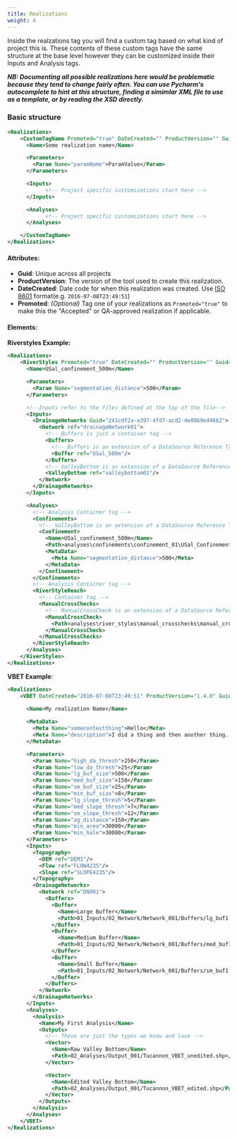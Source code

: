 ```yaml
---
title: Realizations
weight: 4
---
```

Inside the realzations tag you will find a custom tag based on what kind of project this is. These contents of these custom tags have the same structure at the base level however they can be customized inside their Inputs and Analysis tags.

***NB: Documenting all possible realizations here would be problematic because they tend to change fairly often. You can use Pycharm's autocomplete to hint at this structure, finding a simimlar XML file to use as a template, or by reading the XSD directly.***

### Basic structure

```xml
<Realizations>
    <CustomTagName Promoted="true" DateCreated="" ProductVersion="" Guid="">
      <Name>Some realization name</Name>

      <Parameters>
        <Param Name="paramName">ParamValue</Param>
      </Parameters>

      <Inputs>
		    <!-- Project specific customizations start here -->
      </Inputs>

      <Analyses>
		    <!-- Project specific customizations start here -->
      </Analyses>

    </CustomTagName>
</Realizations>
```

#### Attributes:

* **Guid**: Unique across all projects
* **ProductVersion**: The version of the tool used to create this realization.
* **DateCreated**: Date code for when this realization was created. Use [ISO 8601](https://en.wikipedia.org/wiki/ISO_8601) format(e.g. `2016-07-08T23:49:51`)
* **Promoted**: *(Optional)* Tag one of your realizations as `Promoted="true"` to make this the "Accepted" or QA-approved realization if applicable. 

#### Elements:

<!-- TODO
* **Name**: A good name for this realization. 
* **Parameters**: Key-Value pairs for any parameters that were used to run this tool and create this realization. (e.g. `<Param Name="cutoff_threshold">0.341</Param>`)
* **Inputs**: The structure inside inputs is custom to the project type but at inner-most level will use a [Datasource type](/) or a [DataSource Reference](). -->

**Riverstyles Example:**

```xml
<Realizations>
	<RiverStyles Promoted="true" DateCreated="" ProductVersion="" Guid="241cdf2a-a397-4fd7-acd2-de0869ed4662">
      <Name>USal_confinement_500m</Name>

      <Parameters>
        <Param Name="segmentation_distance">500</Param>
      </Parameters>

      <!--Inputs refer to the files defined at the top of the file-->
      <Inputs>
        <DrainageNetworks Guid="241cdf2a-a397-4fd7-acd2-de0869ed4662">
          <Network ref="drainageNetwork01">
            <!-- Buffers is just a container tag -->
            <Buffers>
              <!-- Buffers is an extension of a DataSource Reference Type --> 
              <Buffer ref="USal_500m"/>
            </Buffers>
            <!-- ValleyBottom is an extension of a DataSource Reference Type --> 
            <ValleyBottom ref="valleybottom01"/>
          </Network>
        </DrainageNetworks>
      </Inputs>

      <Analyses>
        <!-- Analysis Container tag --> 
        <Confinements>
          <!-- ValleyBottom is an extension of a DataSource Reference Type --> 
          <Confinement>
            <Name>USal_confinement_500m</Name>
            <Path>analyses\confinements\confinement_01\USal_Confinement_500m.shp</Path>
            <MetaData>
              <Meta Name="segmentation_distance">500</Meta>
            </MetaData>
          </Confinement>
        </Confinements>
        <!-- Analysis Container tag --> 
        <RiverStyleReach>
          <!-- Container tag --> 
          <ManualCrossChecks>
            <!-- ManualCrossCheck is an extension of a DataSource Reference Type -->
            <ManualCrossCheck>
              <Path>analyses\river_styles\manual_crosschecks\manual_crosscheck_01\USal_River_Styles.shp</Path>
            </ManualCrossCheck>
          </ManualCrossChecks>
        </RiverStyleReach>
      </Analyses>
    </RiverStyles>
</Realizations>
```



**VBET Example**:

```xml
<Realizations>
	<VBET DateCreated="2016-07-08T23:49:51" ProductVersion="1.4.0" Guid="241cdf2a-a397-4fd7-acd2-de0869ed4662">
  
      <Name>My realization Name</Name>

      <MetaData>
        <Meta Name="somecontextthing">Hello</Meta>
        <Meta Name="description">I did a thing and then another thing...</Meta>
      </MetaData>

      <Parameters>
        <Param Name="high_da_thresh">250</Param>
        <Param Name="low_da_thresh">25</Param>
        <Param Name="lg_buf_size">500</Param>
        <Param Name="med_buf_size">150</Param>
        <Param Name="sm_buf_size">25</Param>
        <Param Name="min_buf_size">8</Param>
        <Param Name="lg_slope_thresh">5</Param>
        <Param Name="med_slope_thresh">7</Param>
        <Param Name="sm_slope_thresh">12</Param>
        <Param Name="ag_distance">150</Param>
        <Param Name="min_area">30000</Param>
        <Param Name="min_hole">30000</Param>
      </Parameters>
      <Inputs>
        <Topography>
          <DEM ref="DEM1"/>
          <Flow ref="FLOW4235"/>
          <Slope ref="SLOPE4235"/>
        </Topography>
        <DrainageNetworks>
          <Network ref="DN001">
            <Buffers>
              <Buffer>
                <Name>Large Buffer</Name>
                <Path>01_Inputs/02_Network/Network_001/Buffers/lg_buf1.shp</Path>
              </Buffer>
              <Buffer>
                <Name>Medium Buffer</Name>
                <Path>01_Inputs/02_Network/Network_001/Buffers/med_buf1.shp</Path>
              </Buffer>
              <Buffer>
                <Name>Small Buffer</Name>
                <Path>01_Inputs/02_Network/Network_001/Buffers/sm_buf1.shp</Path>
              </Buffer>
            </Buffers>
          </Network>
        </DrainageNetworks>
      </Inputs>
      <Analyses>
        <Analysis>
          <Name>My First Analysis</Name>
          <Outputs>
            <!-- These are just the types we know and love -->
            <Vector>
              <Name>Raw Valley Bottom</Name>
              <Path>02_Analyses/Output_001/Tucannon_VBET_unedited.shp</Path>
            </Vector>

            <Vector>
              <Name>Edited Valley Bottom</Name>
              <Path>02_Analyses/Output_001/Tucannon_VBET_edited.shp</Path>
            </Vector>
          </Outputs>
        </Analysis>
      </Analyses>
  	</VBET>
</Realizations>
```

